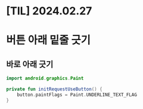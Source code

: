# [TIL] 2024.02.27

# 버튼 아래 밑줄 긋기
## 바로 아래 긋기

```kotlin
import android.graphics.Paint

private fun initRequestUseButton() {
    button.paintFlags = Paint.UNDERLINE_TEXT_FLAG
}
```
